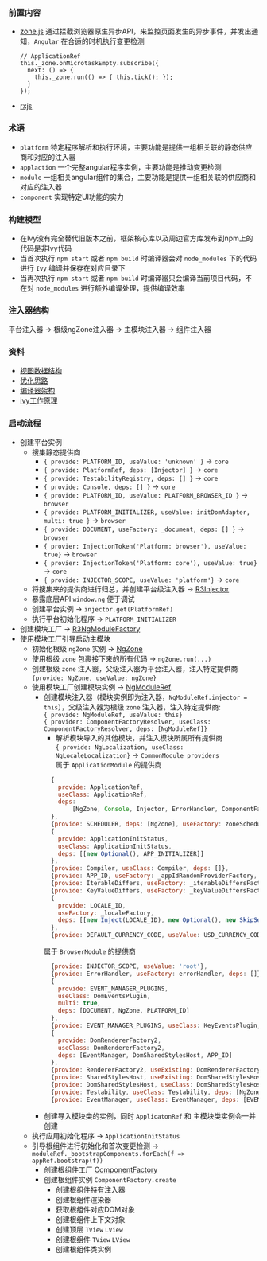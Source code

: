 ### 前置内容
- [zone.js](https://github.com/angular/angular/blob/master/packages/zone.js/lib/zone.ts) 通过拦截浏览器原生异步API，来监控页面发生的异步事件，并发出通知，`Angular` 在合适的时机执行变更检测
  ```
  // ApplicationRef
  this._zone.onMicrotaskEmpty.subscribe({
    next: () => { 
      this._zone.run(() => { this.tick(); }); 
    }
  });
  ```
- [rxjs](https://rxjs-dev.firebaseapp.com/api) 


### 术语
- `platform` 特定程序解析和执行环境，主要功能是提供一组相关联的静态供应商和对应的注入器
- `applaction` 一个完整angular程序实例，主要功能是推动变更检测
- `module` 一组相关angular组件的集合，主要功能是提供一组相关联的供应商和对应的注入器
- `component` 实现特定UI功能的实力


### 构建模型
- 在Ivy没有完全替代旧版本之前，框架核心库以及周边官方库发布到npm上的代码是非Ivy代码
- 当首次执行 `npm start` 或者 `npm build` 时编译器会对 `node_modules` 下的代码进行 `Ivy` 编译并保存在对应目录下
- 当再次执行 `npm start` 或者 `npm build` 时编译器只会编译当前项目代码，不在对 `node_modules` 进行额外编译处理，提供编译效率


### 注入器结构
平台注入器 -> 根级ngZone注入器 -> 主模块注入器 -> 组件注入器


### 资料
- [视图数据结构](https://github.com/angular/angular/tree/master/packages/core/src/render3/VIEW_DATA.md)
- [优化思路](https://github.com/angular/angular/tree/master/packages/core/src/render3/PERF_NOTES.md)
- [编译器架构](https://github.com/angular/angular/tree/master/packages/compiler/design/architecture.md)
- [ivy工作原理](../assets/doc/Angular-Ivy.pptx)


### 启动流程
- 创建平台实例
  - 搜集静态提供商  
    - `{ provide: PLATFORM_ID, useValue: 'unknown' }` -> `core`
    - `{ provide: PlatformRef, deps: [Injector] }` -> `core`
    - `{ provide: TestabilityRegistry, deps: [] }` -> `core`
    - `{ provide: Console, deps: [] }` -> `core`
    - `{ provide: PLATFORM_ID, useValue: PLATFORM_BROWSER_ID }` -> `browser`
    - `{ provide: PLATFORM_INITIALIZER, useValue: initDomAdapter, multi: true }` -> `browser`
    - `{ provide: DOCUMENT, useFactory: _document, deps: [] }` -> `browser`
    - `{ provier: InjectionToken('Platform: browser'), useValue: true}` -> `browser`
    - `{ provier: InjectionToken('Platform: core'), useValue: true}` -> `core`
    - `{ provide: INJECTOR_SCOPE, useValue: 'platform'}` -> `core`
  - 将搜集来的提供商进行归总，并创建平台级注入器 -> [R3Injector](https://github.com/angular/angular/tree/master/packages/core/src/di/r3_injector.ts)
  - 暴露底层API `window.ng` 便于调试
  - 创建平台实例 -> `injector.get(PlatformRef)`
  - 执行平台初始化程序 -> `PLATFORM_INITIALIZER`
- 创建模块工厂 -> [R3NgModuleFactory](https://github.com/angular/angular/tree/master/packages/core/src/render3/ng_module_ref.ts)
- 使用模块工厂引导启动主模块
  - 初始化根级 `ngZone` 实例 -> [NgZone](https://github.com/angular/angular/tree/master/packages/core/src/zone/ng_zone.ts)
  - 使用根级 `zone` 包裹接下来的所有代码 -> `ngZone.run(...)`
  - 创建根级 `zone` 注入器，父级注入器为平台注入器，注入特定提供商 `{provide: NgZone, useValue: ngZone}`
  - 使用模块工厂创建模块实例 -> [NgModuleRef](https://github.com/angular/angular/tree/master/packages/core/src/render3/ng_module_ref.ts)
    - 创建模块注入器（模块实例即为注入器，`NgModuleRef.injector = this`），父级注入器为根级 `zone` 注入器，注入特定提供商:  
    `{ provide: NgModuleRef, useValue: this}`  
    `{ provider: ComponentFactoryResolver, useClass: ComponentFactoryResolver, deps: [NgModuleRef]}`  
      - 解析模块导入的其他模块，并注入模块所属所有提供商  
      `{ provide: NgLocalization, useClass: NgLocaleLocalization}`  -> `CommonModule providers`  
      属于 `ApplicationModule` 的提供商
      ```javascript
        {
          provide: ApplicationRef,
          useClass: ApplicationRef,
          deps:
              [NgZone, Console, Injector, ErrorHandler, ComponentFactoryResolver, ApplicationInitStatus]
        },
        {provide: SCHEDULER, deps: [NgZone], useFactory: zoneSchedulerFactory},
        {
          provide: ApplicationInitStatus,
          useClass: ApplicationInitStatus,
          deps: [[new Optional(), APP_INITIALIZER]]
        },
        {provide: Compiler, useClass: Compiler, deps: []},
        {provide: APP_ID, useFactory: _appIdRandomProviderFactory, deps: <any[]>[]},
        {provide: IterableDiffers, useFactory: _iterableDiffersFactory, deps: []},
        {provide: KeyValueDiffers, useFactory: _keyValueDiffersFactory, deps: []},
        {
          provide: LOCALE_ID,
          useFactory: _localeFactory,
          deps: [[new Inject(LOCALE_ID), new Optional(), new SkipSelf()]]
        },
        {provide: DEFAULT_CURRENCY_CODE, useValue: USD_CURRENCY_CODE},
      ```  
      属于 `BrowserModule` 的提供商
      ```javascript  
        {provide: INJECTOR_SCOPE, useValue: 'root'},
        {provide: ErrorHandler, useFactory: errorHandler, deps: []},
        {
          provide: EVENT_MANAGER_PLUGINS,
          useClass: DomEventsPlugin,
          multi: true,
          deps: [DOCUMENT, NgZone, PLATFORM_ID]
        },
        {provide: EVENT_MANAGER_PLUGINS, useClass: KeyEventsPlugin, multi: true, deps: [DOCUMENT]},
        {
          provide: DomRendererFactory2,
          useClass: DomRendererFactory2,
          deps: [EventManager, DomSharedStylesHost, APP_ID]
        },
        {provide: RendererFactory2, useExisting: DomRendererFactory2},
        {provide: SharedStylesHost, useExisting: DomSharedStylesHost},
        {provide: DomSharedStylesHost, useClass: DomSharedStylesHost, deps: [DOCUMENT]},
        {provide: Testability, useClass: Testability, deps: [NgZone]},
        {provide: EventManager, useClass: EventManager, deps: [EVENT_MANAGER_PLUGINS, NgZone]},
      ```   
    - 创建导入模块类的实例，同时 `ApplicatonRef` 和 主模块类实例会一并创建
  - 执行应用初始化程序 -> `ApplicationInitStatus`
  - 引导根组件进行初始化和首次变更检测 -> `moduleRef._bootstrapComponents.forEach(f => appRef.bootstrap(f))`
    - 创建根组件工厂 [ComponentFactory](https://github.com/angular/angular/tree/master/packages/core/src/render3/component_ref.ts)
    - 创建根组件实例 `ComponentFactory.create`
      - 创建根组件特有注入器
      - 创建根组件渲染器
      - 获取根组件对应DOM对象
      - 创建根组件上下文对象
      - 创建顶层 `TView` `LView`
      - 创建根组件 `TView` `LView`
      - 创建根组件类实例
